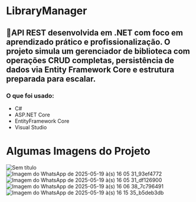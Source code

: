 # LibraryManager

## 🚀API REST desenvolvida em .NET com foco em aprendizado prático e profissionalização. O projeto simula um gerenciador de biblioteca com operações CRUD completas, persistência de dados via Entity Framework Core e estrutura preparada para escalar.
### O que foi usado:
- C#
- ASP.NET Core
- EntityFramework Core
- Visual Studio

# Algumas Imagens do Projeto
![Sem título](https://github.com/user-attachments/assets/8cdb33f7-7bc3-4715-b42d-3809c6f8f636)
![Imagem do WhatsApp de 2025-05-19 à(s) 16 05 31_93ef4772](https://github.com/user-attachments/assets/90a1c6ae-0109-44bc-b191-aaae6b0e9e5c)
![Imagem do WhatsApp de 2025-05-19 à(s) 16 05 31_df126900](https://github.com/user-attachments/assets/5533dd61-e43c-4d2b-be2c-bc2967305513)
![Imagem do WhatsApp de 2025-05-19 à(s) 16 06 38_7c796491](https://github.com/user-attachments/assets/10e63265-e0f1-4916-8f29-c0c73def555d)
![Imagem do WhatsApp de 2025-05-19 à(s) 16 15 35_b5deb3db](https://github.com/user-attachments/assets/ec52925c-258f-4b39-9126-2f1bd06f2630)
